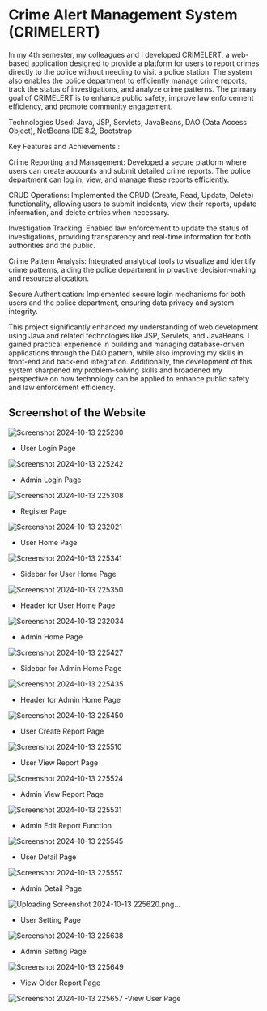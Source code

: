 # Crime Alert Management System (CRIMELERT)

In my 4th semester, my colleagues and I developed CRIMELERT, a web-based application designed to provide a platform for users to report crimes directly to the police without needing to visit a police station. 
The system also enables the police department to efficiently manage crime reports, track the status of investigations, and analyze crime patterns. 
The primary goal of CRIMELERT is to enhance public safety, improve law enforcement efficiency, and promote community engagement.

Technologies Used: Java, JSP, Servlets, JavaBeans, DAO (Data Access Object), NetBeans IDE 8.2, Bootstrap

Key Features and Achievements :

Crime Reporting and Management: Developed a secure platform where users can create accounts and submit detailed crime reports. The police department can log in, view, and manage these reports efficiently.

CRUD Operations: Implemented the CRUD (Create, Read, Update, Delete) functionality, allowing users to submit incidents, view their reports, update information, and delete entries when necessary.

Investigation Tracking: Enabled law enforcement to update the status of investigations, providing transparency and real-time information for both authorities and the public.

Crime Pattern Analysis: Integrated analytical tools to visualize and identify crime patterns, aiding the police department in proactive decision-making and resource allocation.

Secure Authentication: Implemented secure login mechanisms for both users and the police department, ensuring data privacy and system integrity.

This project significantly enhanced my understanding of web development using Java and related technologies like JSP, Servlets, and JavaBeans. I gained practical experience in building and managing database-driven applications 
through the DAO pattern, while also improving my skills in front-end and back-end integration. Additionally, the development of this system sharpened my problem-solving skills 
and broadened my perspective on how technology can be applied to enhance public safety and law enforcement efficiency.

## Screenshot of the Website

![Screenshot 2024-10-13 225230](https://github.com/user-attachments/assets/2dfd3a0b-5056-4008-a5ed-2568719c62d1)
- User Login Page

![Screenshot 2024-10-13 225242](https://github.com/user-attachments/assets/8e9922cc-6f51-44d2-95bb-3d4905167ca8)
- Admin Login Page

![Screenshot 2024-10-13 225308](https://github.com/user-attachments/assets/8dc17db7-2ffc-46ed-ab73-cca8554f3a49)
- Register Page

![Screenshot 2024-10-13 232021](https://github.com/user-attachments/assets/6d748984-4f11-4978-8e70-2cc780468565)
- User Home Page

![Screenshot 2024-10-13 225341](https://github.com/user-attachments/assets/377032cc-84b2-47cb-aaeb-909037b53247)
- Sidebar for User Home Page

![Screenshot 2024-10-13 225350](https://github.com/user-attachments/assets/53a777e0-4e63-411d-9d82-8770fdd4607b)
- Header for User Home Page

![Screenshot 2024-10-13 232034](https://github.com/user-attachments/assets/ea14326c-8fa0-476a-b99e-27e529ca85a4)
-  Admin Home Page

![Screenshot 2024-10-13 225427](https://github.com/user-attachments/assets/7f816392-f3fc-495b-9761-f5d487862eef)
- Sidebar for Admin Home Page

![Screenshot 2024-10-13 225435](https://github.com/user-attachments/assets/cbd140d2-6068-4b6b-a089-137888a9fd75)
- Header for Admin Home Page

![Screenshot 2024-10-13 225450](https://github.com/user-attachments/assets/04cd10bc-2ce5-446c-b94a-7f175584d96b)
- User Create Report Page

![Screenshot 2024-10-13 225510](https://github.com/user-attachments/assets/ddb31211-55ad-468b-a058-c7bfc95e8cc6)
-  User View Report Page

![Screenshot 2024-10-13 225524](https://github.com/user-attachments/assets/85ab7af0-3119-4fa7-82f9-5c7e4cb5eebe)
- Admin View Report Page

![Screenshot 2024-10-13 225531](https://github.com/user-attachments/assets/978971b2-de86-4138-b285-8b0fbb615dfb)
- Admin Edit Report Function

![Screenshot 2024-10-13 225545](https://github.com/user-attachments/assets/de3f2c93-4cf6-44db-8c78-48453db8730e)
- User Detail Page

![Screenshot 2024-10-13 225557](https://github.com/user-attachments/assets/b6af0454-85c7-4caa-ae96-735c10ab2c98)
- Admin Detail Page

![Uploading Screenshot 2024-10-13 225620.png…]()
- User Setting Page

![Screenshot 2024-10-13 225638](https://github.com/user-attachments/assets/35e8d0e2-950d-4e78-a01e-c99fdf24b906)
- Admin Setting Page

![Screenshot 2024-10-13 225649](https://github.com/user-attachments/assets/f85af229-4bb2-476e-99c8-3dfaef8023c1)
- View Older Report Page

![Screenshot 2024-10-13 225657](https://github.com/user-attachments/assets/7a47495d-0b5d-4da9-81e0-ddc346b27803)
-View User Page


